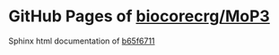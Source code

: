 GitHub Pages of [biocorecrg/MoP3](https://github.com/biocorecrg/MoP3.git)
===
Sphinx html documentation of [b65f6711](https://github.com/biocorecrg/MoP3/tree/b65f6711801740fff55285efc1c45e1ec01ea6a6)
